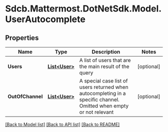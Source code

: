 # Sdcb.Mattermost.DotNetSdk.Model.UserAutocomplete
## Properties

Name | Type | Description | Notes
------------ | ------------- | ------------- | -------------
**Users** | [**List&lt;User&gt;**](User.md) | A list of users that are the main result of the query | [optional] 
**OutOfChannel** | [**List&lt;User&gt;**](User.md) | A special case list of users returned when autocompleting in a specific channel. Omitted when empty or not relevant | [optional] 

[[Back to Model list]](../README.md#documentation-for-models) [[Back to API list]](../README.md#documentation-for-api-endpoints) [[Back to README]](../README.md)

